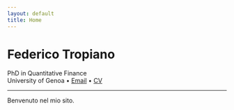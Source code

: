```yaml
---
layout: default
title: Home
---
```


# Federico Tropiano

PhD in Quantitative Finance  
University of Genoa • [Email](federico.tropiano@edu.unige.it) • [CV](cv.pdf)

---

Benvenuto nel mio sito.  

<!-- Puoi espandere con link a pubblicazioni, progetti, GitHub -->
